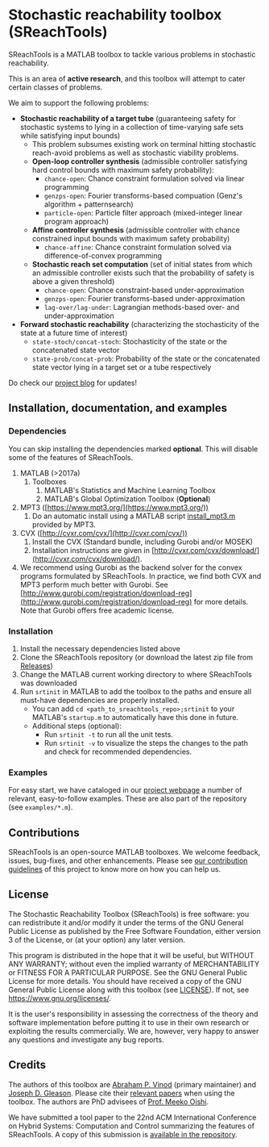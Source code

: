 # Stochastic reachability toolbox (SReachTools)

SReachTools is a MATLAB toolbox to tackle various problems in stochastic
reachability.

This is an area of **active research**, and this toolbox will attempt to cater
certain classes of problems.  

We aim to support the following problems:
 - **Stochastic reachability of a target tube** (guaranteeing safety for stochastic
   systems to lying in a collection of time-varying safe sets while satisfying
   input bounds)
    - This problem subsumes existing work on terminal hitting stochastic reach-avoid
      problems as well as stochastic viability problems.
    - **Open-loop controller synthesis** (admissible controller satisfying hard
      control bounds with maximum safety probability):
        - `chance-open`: Chance constraint formulation solved via linear
          programming
        - `genzps-open`: Fourier transforms-based compuation (Genz's algorithm +
          patternsearch)
        - `particle-open`: Particle filter approach (mixed-integer linear
          program approach)
    - **Affine controller synthesis** (admissible controller with chance constrained
      input bounds with maximum safety probability)
        - `chance-affine`: Chance constraint formulation solved via
          difference-of-convex programming
    - **Stochastic reach set computation** (set of initial states from which an 
      admissible controller exists such that the probability of safety is above a 
      given threshold)
        - `chance-open`: Chance constraint-based under-approximation
        - `genzps-open`: Fourier transforms-based under-approximation
        - `lag-over/lag-under`: Lagrangian methods-based over- and
          under-approximation
 - **Forward stochastic reachability** (characterizing the stochasticity of the
      state at a future time of interest)
      - `state-stoch/concat-stoch`: Stochasticity of the state or the
          concatenated state vector
      - `state-prob/concat-prob`: Probability of the state or the concatenated
          state vector lying in a target set or a tube respectively

Do check our [project blog](https://unm-hscl.github.io/SReachTools/blog/) for
updates!

## Installation, documentation, and examples

### Dependencies

You can skip installing the dependencies marked **optional**.
This will disable some of the features of SReachTools.

1. MATLAB (>2017a)
    1. Toolboxes
        1. MATLAB's Statistics and Machine Learning Toolbox
        1. MATLAB's Global Optimization Toolbox (**Optional**)
1. MPT3 ([https://www.mpt3.org/](https://www.mpt3.org/))
    1. Do an automatic install using a MATLAB script
       [install_mpt3.m](https://www.mpt3.org/Main/Installation?action=download&upname=install_mpt3.m)
       provided by MPT3.
1. CVX ([http://cvxr.com/cvx/](http://cvxr.com/cvx/))
    1. Install the CVX (Standard bundle, including Gurobi and/or MOSEK)
    1. Installation instructions are given in [http://cvxr.com/cvx/download/](http://cvxr.com/cvx/download/).
1. We recommend using Gurobi as the backend solver for the convex programs
   formulated by SReachTools. In practice, we find both CVX and MPT3 perform
   much better with Gurobi. See
   [http://www.gurobi.com/registration/download-reg](http://www.gurobi.com/registration/download-reg)
   for more details. Note that Gurobi offers free academic license.

### Installation

1. Install the necessary dependencies listed above
1. Clone the SReachTools repository (or download the latest zip file from
   [Releases](https://github.com/unm-hscl/SReachTools/releases))
1. Change the MATLAB current working directory to where SReachTools was
   downloaded
1. Run `srtinit` in MATLAB to add the toolbox to the paths and ensure all
   must-have dependencies are properly installed.
   - You can add `cd <path_to_sreachtools_repo>;srtinit` to your MATLAB's
     `startup.m` to automatically have this done in future.
   - Additional steps (optional):
       - Run `srtinit -t` to run all the unit tests.
       - Run `srtinit -v` to visualize the steps the changes to the path and
         check for recommended dependencies.  

### Examples

For easy start, we have cataloged in our [project
webpage](https://unm-hscl.github.io/SReachTools/examples/) a number of relevant,
easy-to-follow examples. These are also part of the repository (see
`examples/*.m`). 

## Contributions

SReachTools is an open-source MATLAB toolboxes. We welcome feedback, issues,
bug-fixes, and other enhancements.  Please see [our contribution
guidelines](./CONTRIBUTING.md) of this project to know more on how you can help
us.

## License

The Stochastic Reachability Toolbox (SReachTools) is free software: you can redistribute it and/or modify it under the terms of the GNU General Public License as published by the Free Software Foundation, either version 3 of the License, or (at your option) any later version.

This program is distributed in the hope that it will be useful, but WITHOUT ANY WARRANTY; without even the implied warranty of MERCHANTABILITY or FITNESS FOR A PARTICULAR PURPOSE.  See the GNU General Public License for more details.  You should have received a copy of the GNU General Public License along with this toolbox (see [LICENSE](./LICENSE)).  If not, see <https://www.gnu.org/licenses/>.

It is the user's responsibility in assessing the correctness of the theory and software implementation before putting it to use in their own research or exploiting the results commercially. We are, however, very happy to answer any questions and investigate any bug reports.

## Credits

The authors of this toolbox are [Abraham P.
Vinod](https://abyvinod.github.io/) (primary maintainer) and [Joseph D.
Gleason](http://www.unm.edu/~gleasonj/).  Please cite their [relevant
papers](https://scholar.google.com/citations?user=yb5Z7AwAAAAJ&hl=en) when using
the toolbox.  The authors are PhD advisees of [Prof. Meeko
Oishi](http://www.unm.edu/~oishi/).

We have submitted a tool paper to the 22nd ACM International Conference on Hybrid Systems: Computation and Control summarizing the features of SReachTools. A copy of this submission is [available in the repository](./SReachTools.pdf).

